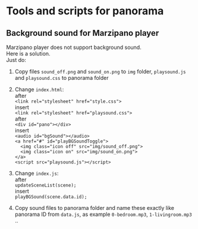 # Tools and scripts for panorama
## Background sound for Marzipano player
Marzipano player does not support background sound.  
Here is a solution.  
Just do:

1. Copy files `sound_off.png` and `sound_on.png` to `img` folder, `playsound.js` and `playsound.css` to panorama folder  

2. Change `index.html`:  
after  
`<link rel="stylesheet" href="style.css">`  
insert  
`<link rel="stylesheet" href="playsound.css">`  
after  
`<div id="pano"></div>`  
insert  
`<audio id="bgSound"></audio>`  
`<a href="#" id="playBGSoundToggle">`  
`  <img class="icon off" src="img/sound_off.png">`  
`  <img class="icon on" src="img/sound_on.png">`  
`</a>`  
`<script src="playsound.js"></script>`  

3. Change `index.js`:  
after   
`updateSceneList(scene);`  
insert  
`playBGSound(scene.data.id);`  

4. Copy sound files to panorama folder and
name these exactly like panorama ID from `data.js`, as example `0-bedroom.mp3`, `1-livingroom.mp3` ..
